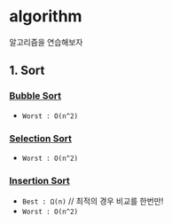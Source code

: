 # algorithm

알고리즘을 연습해보자

## 1. Sort

### [Bubble Sort](src/sort/BubbleSort.java)

* `Worst : O(n^2)`

### [Selection Sort](src/sort/SelectionSort.java)

* `Worst : O(n^2)`

### [Insertion Sort](src/sort/InsertionSort.java)

* `Best : Ω(n)` // 최적의 경우 비교를 한번만! 
* `Worst : O(n^2)`

